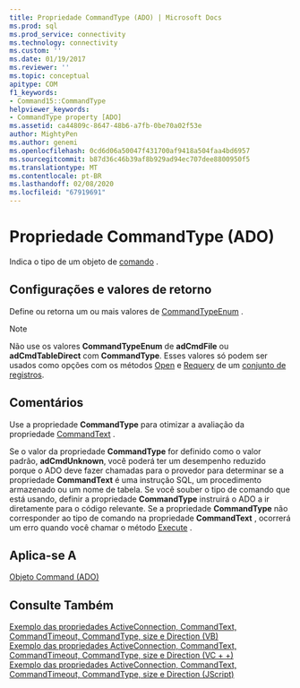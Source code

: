 ```yaml
---
title: Propriedade CommandType (ADO) | Microsoft Docs
ms.prod: sql
ms.prod_service: connectivity
ms.technology: connectivity
ms.custom: ''
ms.date: 01/19/2017
ms.reviewer: ''
ms.topic: conceptual
apitype: COM
f1_keywords:
- Command15::CommandType
helpviewer_keywords:
- CommandType property [ADO]
ms.assetid: ca44809c-8647-48b6-a7fb-0be70a02f53e
author: MightyPen
ms.author: genemi
ms.openlocfilehash: 0cd6d06a50047f431700af9418a504faa4bd6957
ms.sourcegitcommit: b87d36c46b39af8b929ad94ec707dee8800950f5
ms.translationtype: MT
ms.contentlocale: pt-BR
ms.lasthandoff: 02/08/2020
ms.locfileid: "67919691"
---
```

# <a name="commandtype-property-ado"></a>Propriedade CommandType (ADO)
Indica o tipo de um objeto de [comando](../../../ado/reference/ado-api/command-object-ado.md) .  
  
## <a name="settings-and-return-values"></a>Configurações e valores de retorno  
 Define ou retorna um ou mais valores de [CommandTypeEnum](../../../ado/reference/ado-api/commandtypeenum.md) .  
  
> [!NOTE]
>  Não use os valores **CommandTypeEnum** de **adCmdFile** ou **adCmdTableDirect** com **CommandType**. Esses valores só podem ser usados como opções com os métodos [Open](../../../ado/reference/ado-api/open-method-ado-recordset.md) e [Requery](../../../ado/reference/ado-api/requery-method.md) de um [conjunto de registros](../../../ado/reference/ado-api/recordset-object-ado.md).  
  
## <a name="remarks"></a>Comentários  
 Use a propriedade **CommandType** para otimizar a avaliação da propriedade [CommandText](../../../ado/reference/ado-api/commandtext-property-ado.md) .  
  
 Se o valor da propriedade **CommandType** for definido como o valor padrão, **adCmdUnknown**, você poderá ter um desempenho reduzido porque o ADO deve fazer chamadas para o provedor para determinar se a propriedade **CommandText** é uma instrução SQL, um procedimento armazenado ou um nome de tabela. Se você souber o tipo de comando que está usando, definir a propriedade **CommandType** instruirá o ADO a ir diretamente para o código relevante. Se a propriedade **CommandType** não corresponder ao tipo de comando na propriedade **CommandText** , ocorrerá um erro quando você chamar o método [Execute](../../../ado/reference/ado-api/execute-method-ado-command.md) .  
  
## <a name="applies-to"></a>Aplica-se A  
 [Objeto Command (ADO)](../../../ado/reference/ado-api/command-object-ado.md)  
  
## <a name="see-also"></a>Consulte Também  
 [Exemplo das propriedades ActiveConnection, CommandText, CommandTimeout, CommandType, size e Direction (VB)](../../../ado/reference/ado-api/activeconnection-commandtext-commandtimeout-commandtype-size-example-vb.md)   
 [Exemplo das propriedades ActiveConnection, CommandText, CommandTimeout, CommandType, size e Direction (VC + +)](../../../ado/reference/ado-api/activeconnection-commandtext-commandtimeout-commandtype-size-example-vc.md)   
 [Exemplo das propriedades ActiveConnection, CommandText, CommandTimeout, CommandType, size e Direction (JScript)](../../../ado/reference/ado-api/activeconnection-commandtext-timeout-type-size-example-jscript.md)
